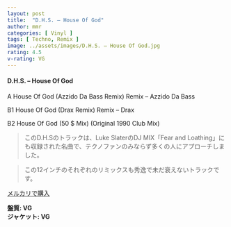 ```yaml
---
layout: post
title:  "D.H.S. – House Of God"
author: mmr
categories: [ Vinyl ]
tags: [ Techno, Remix ]
image: ../assets/images/D.H.S. – House Of God.jpg
rating: 4.5
v-rating: VG
---
```


#### D.H.S. – House Of God


A  House Of God (Azzido Da Bass Remix) Remix – Azzido Da Bass


B1  House Of God (Drax Remix)  Remix – Drax


B2  House Of God (50 $ Mix) (Original 1990 Club Mix)


> このD.H.Sのトラックは、Luke SlaterのDJ MIX「Fear and Loathing」にも収録された名曲で、テクノファンのみならず多くの人にアプローチしました。

> この12インチのそれぞれのリミックスも秀逸で未だ衰えないトラックです。


[メルカリで購入](https://jp.mercari.com/item/m69023189746)


<div class="mt-4 mb-4 d-flex align-items-center">
<strong class="mr-1">盤質: VG</strong>
</div>
<div class="mt-4 mb-4 d-flex align-items-center">
<strong class="mr-1">ジャケット: VG</strong>
</div>